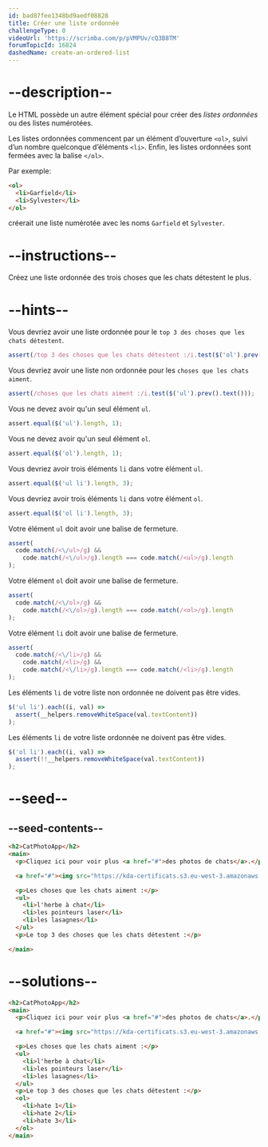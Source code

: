 ```yaml
---
id: bad87fee1348bd9aedf08828
title: Créer une liste ordonnée
challengeType: 0
videoUrl: 'https://scrimba.com/p/pVMPUv/cQ3B8TM'
forumTopicId: 16824
dashedName: create-an-ordered-list
---
```


# --description--

Le HTML possède un autre élément spécial pour créer des <dfn>listes ordonnées</dfn> ou des listes numérotées.

Les listes ordonnées commencent par un élément  d’ouverture `<ol>`, suivi d’un nombre quelconque d’éléments `<li>`. Enfin, les listes ordonnées sont fermées avec la balise `</ol>`.

Par exemple:

```html
<ol>
  <li>Garfield</li>
  <li>Sylvester</li>
</ol>
```

créerait une liste numérotée avec les noms `Garfield` et `Sylvester`.

# --instructions--

Créez une liste ordonnée des trois choses que les chats détestent le plus.

# --hints--

Vous devriez avoir une liste ordonnée pour le `top 3 des choses que les chats détestent`.

```js
assert(/top 3 des choses que les chats détestent :/i.test($('ol').prev().text()));
```

Vous devriez avoir une liste non ordonnée pour les `choses que les chats aiment`.

```js
assert(/choses que les chats aiment :/i.test($('ul').prev().text()));
```

Vous ne devez avoir qu'un seul élément `ul`.

```js
assert.equal($('ul').length, 1);
```

Vous ne devez avoir qu'un seul élément `ol`.

```js
assert.equal($('ol').length, 1);
```

Vous devriez avoir trois éléments `li` dans votre élément `ul`.

```js
assert.equal($('ul li').length, 3);
```

Vous devriez avoir trois éléments `li` dans votre élément `ol`.

```js
assert.equal($('ol li').length, 3);
```

Votre élément `ul` doit avoir une balise de fermeture.

```js
assert(
  code.match(/<\/ul>/g) &&
    code.match(/<\/ul>/g).length === code.match(/<ul>/g).length
);
```

Votre élément `ol` doit avoir une balise de fermeture.

```js
assert(
  code.match(/<\/ol>/g) &&
    code.match(/<\/ol>/g).length === code.match(/<ol>/g).length
);
```

Votre élément `li` doit avoir une balise de fermeture.

```js
assert(
  code.match(/<\/li>/g) &&
    code.match(/<li>/g) &&
    code.match(/<\/li>/g).length === code.match(/<li>/g).length
);
```

Les éléments `li` de votre liste non ordonnée ne doivent pas être vides.

```js
$('ul li').each((i, val) =>
  assert(__helpers.removeWhiteSpace(val.textContent))
);
```

Les éléments `li` de votre liste ordonnée ne doivent pas être vides.

```js
$('ol li').each((i, val) =>
  assert(!!__helpers.removeWhiteSpace(val.textContent))
);
```

# --seed--

## --seed-contents--

```html
<h2>CatPhotoApp</h2>
<main>
  <p>Cliquez ici pour voir plus <a href="#">des photos de chats</a>.</p>

  <a href="#"><img src="https://kda-certificats.s3.eu-west-3.amazonaws.com/relaxing_cat_4b5892f189.jpg?7969519" alt="Un joli chat orange couché sur le dos."></a>

  <p>Les choses que les chats aiment :</p>
  <ul>
    <li>l'herbe à chat</li>
    <li>les pointeurs laser</li>
    <li>les lasagnes</li>
  </ul>
  <p>Le top 3 des choses que les chats détestent :</p>

</main>
```

# --solutions--

```html
<h2>CatPhotoApp</h2>
<main>
  <p>Cliquez ici pour voir plus <a href="#">des photos de chats</a>.</p>

  <a href="#"><img src="https://kda-certificats.s3.eu-west-3.amazonaws.com/relaxing_cat_4b5892f189.jpg?7969519" alt="Un joli chat orange couché sur le dos."></a>

  <p>Les choses que les chats aiment :</p>
  <ul>
    <li>l'herbe à chat</li>
    <li>les pointeurs laser</li>
    <li>les lasagnes</li>
  </ul>
  <p>Le top 3 des choses que les chats détestent :</p>
  <ol>
    <li>hate 1</li>
    <li>hate 2</li>
    <li>hate 3</li>
  </ol>
</main>
```
